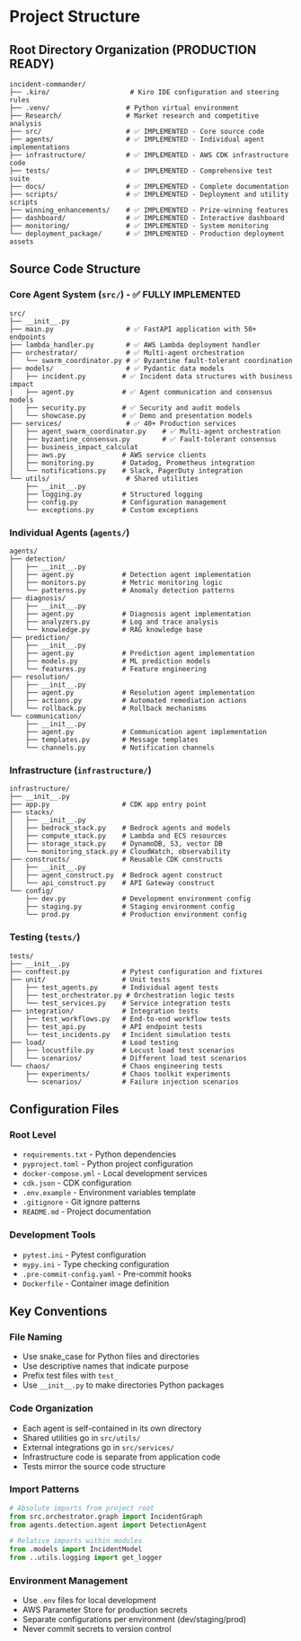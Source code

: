 # Project Structure

## Root Directory Organization (PRODUCTION READY)

```
incident-commander/
├── .kiro/                    # Kiro IDE configuration and steering rules
├── .venv/                   # Python virtual environment
├── Research/                # Market research and competitive analysis
├── src/                     # ✅ IMPLEMENTED - Core source code
├── agents/                  # ✅ IMPLEMENTED - Individual agent implementations
├── infrastructure/          # ✅ IMPLEMENTED - AWS CDK infrastructure code
├── tests/                   # ✅ IMPLEMENTED - Comprehensive test suite
├── docs/                    # ✅ IMPLEMENTED - Complete documentation
├── scripts/                 # ✅ IMPLEMENTED - Deployment and utility scripts
├── winning_enhancements/    # ✅ IMPLEMENTED - Prize-winning features
├── dashboard/               # ✅ IMPLEMENTED - Interactive dashboard
├── monitoring/              # ✅ IMPLEMENTED - System monitoring
└── deployment_package/      # ✅ IMPLEMENTED - Production deployment assets
```

## Source Code Structure

### Core Agent System (`src/`) - ✅ FULLY IMPLEMENTED

```
src/
├── __init__.py
├── main.py                  # ✅ FastAPI application with 50+ endpoints
├── lambda_handler.py        # ✅ AWS Lambda deployment handler
├── orchestrator/            # ✅ Multi-agent orchestration
│   └── swarm_coordinator.py # ✅ Byzantine fault-tolerant coordination
├── models/                  # ✅ Pydantic data models
│   ├── incident.py         # ✅ Incident data structures with business impact
│   ├── agent.py            # ✅ Agent communication and consensus models
│   ├── security.py         # ✅ Security and audit models
│   └── showcase.py         # ✅ Demo and presentation models
├── services/                # ✅ 40+ Production services
│   ├── agent_swarm_coordinator.py    # ✅ Multi-agent orchestration
│   ├── byzantine_consensus.py        # ✅ Fault-tolerant consensus
│   ├── business_impact_calculat
│   ├── aws.py              # AWS service clients
│   ├── monitoring.py       # Datadog, Prometheus integration
│   └── notifications.py    # Slack, PagerDuty integration
└── utils/                   # Shared utilities
    ├── __init__.py
    ├── logging.py          # Structured logging
    ├── config.py           # Configuration management
    └── exceptions.py       # Custom exceptions
```

### Individual Agents (`agents/`)

```
agents/
├── detection/
│   ├── __init__.py
│   ├── agent.py            # Detection agent implementation
│   ├── monitors.py         # Metric monitoring logic
│   └── patterns.py         # Anomaly detection patterns
├── diagnosis/
│   ├── __init__.py
│   ├── agent.py            # Diagnosis agent implementation
│   ├── analyzers.py        # Log and trace analysis
│   └── knowledge.py        # RAG knowledge base
├── prediction/
│   ├── __init__.py
│   ├── agent.py            # Prediction agent implementation
│   ├── models.py           # ML prediction models
│   └── features.py         # Feature engineering
├── resolution/
│   ├── __init__.py
│   ├── agent.py            # Resolution agent implementation
│   ├── actions.py          # Automated remediation actions
│   └── rollback.py         # Rollback mechanisms
└── communication/
    ├── __init__.py
    ├── agent.py            # Communication agent implementation
    ├── templates.py        # Message templates
    └── channels.py         # Notification channels
```

### Infrastructure (`infrastructure/`)

```
infrastructure/
├── __init__.py
├── app.py                  # CDK app entry point
├── stacks/
│   ├── __init__.py
│   ├── bedrock_stack.py    # Bedrock agents and models
│   ├── compute_stack.py    # Lambda and ECS resources
│   ├── storage_stack.py    # DynamoDB, S3, vector DB
│   └── monitoring_stack.py # CloudWatch, observability
├── constructs/             # Reusable CDK constructs
│   ├── __init__.py
│   ├── agent_construct.py  # Bedrock agent construct
│   └── api_construct.py    # API Gateway construct
└── config/
    ├── dev.py              # Development environment config
    ├── staging.py          # Staging environment config
    └── prod.py             # Production environment config
```

### Testing (`tests/`)

```
tests/
├── __init__.py
├── conftest.py             # Pytest configuration and fixtures
├── unit/                   # Unit tests
│   ├── test_agents.py      # Individual agent tests
│   ├── test_orchestrator.py # Orchestration logic tests
│   └── test_services.py    # Service integration tests
├── integration/            # Integration tests
│   ├── test_workflows.py   # End-to-end workflow tests
│   ├── test_api.py         # API endpoint tests
│   └── test_incidents.py   # Incident simulation tests
├── load/                   # Load testing
│   ├── locustfile.py       # Locust load test scenarios
│   └── scenarios/          # Different load test scenarios
└── chaos/                  # Chaos engineering tests
    ├── experiments/        # Chaos toolkit experiments
    └── scenarios/          # Failure injection scenarios
```

## Configuration Files

### Root Level

- `requirements.txt` - Python dependencies
- `pyproject.toml` - Python project configuration
- `docker-compose.yml` - Local development services
- `cdk.json` - CDK configuration
- `.env.example` - Environment variables template
- `.gitignore` - Git ignore patterns
- `README.md` - Project documentation

### Development Tools

- `pytest.ini` - Pytest configuration
- `mypy.ini` - Type checking configuration
- `.pre-commit-config.yaml` - Pre-commit hooks
- `Dockerfile` - Container image definition

## Key Conventions

### File Naming

- Use snake_case for Python files and directories
- Use descriptive names that indicate purpose
- Prefix test files with `test_`
- Use `__init__.py` to make directories Python packages

### Code Organization

- Each agent is self-contained in its own directory
- Shared utilities go in `src/utils/`
- External integrations go in `src/services/`
- Infrastructure code is separate from application code
- Tests mirror the source code structure

### Import Patterns

```python
# Absolute imports from project root
from src.orchestrator.graph import IncidentGraph
from agents.detection.agent import DetectionAgent

# Relative imports within modules
from .models import IncidentModel
from ..utils.logging import get_logger
```

### Environment Management

- Use `.env` files for local development
- AWS Parameter Store for production secrets
- Separate configurations per environment (dev/staging/prod)
- Never commit secrets to version control
